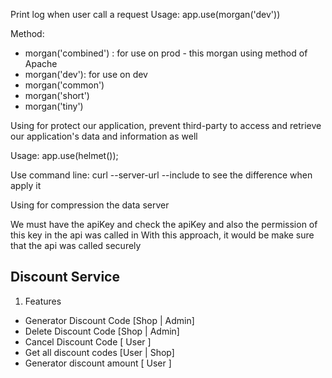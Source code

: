 <!-- Morgan package -->

Print log when user call a request
Usage:
app.use(morgan('dev'))

Method:

- morgan('combined') : for use on prod - this morgan using method of Apache
- morgan('dev'): for use on dev
- morgan('common')
- morgan('short')
- morgan('tiny')

<!-- Helmet package -->

Using for protect our application, prevent third-party to access and retrieve our application's data and information as well

Usage:
app.use(helmet());

Use command line: curl --server-url --include
to see the difference when apply it

<!-- Compression package -->

Using for compression the data server

<!-- Check Router Secure -->

We must have the apiKey and check the apiKey and also the permission of this key in the api was called in
With this approach, it would be make sure that the api was called securely

## Discount Service

1. Features

- Generator Discount Code [Shop | Admin]
- Delete Discount Code [Shop | Admin]
- Cancel Discount Code [ User ]
- Get all discount codes [User | Shop]
- Generator discount amount [ User ]
